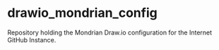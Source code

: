 # drawio_mondrian_config


Repository holding the Mondrian Draw.io configuration for the Internet GitHub Instance.
